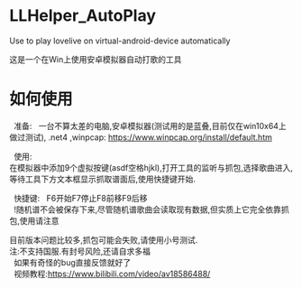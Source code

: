 ﻿# LLHelper_AutoPlay
Use to play lovelive on virtual-android-device automatically  
  
这是一个在Win上使用安卓模拟器自动打歌的工具  
  
# 如何使用  
 
准备:  
一台不算太差的电脑,安卓模拟器(测试用的是蓝叠,目前仅在win10x64上做过测试), .net4 ,winpcap: https://www.winpcap.org/install/default.htm  

  
使用:  
在模拟器中添加9个虚拟按键(asdf空格hjkl),打开工具的监听与抓包,选择歌曲进入,等待工具下方文本框显示抓取谱面后,使用快捷键开始.  

  
快捷键:  
F6开始F7停止F8前移F9后移  
  
!随机谱不会被保存下来,尽管随机谱歌曲会读取现有数据,但实质上它完全依靠抓包,使用请注意  
  
目前版本问题比较多,抓包可能会失败,请使用小号测试.  
注:不支持国服.有封号风险,还请自求多福  
  
如果有奇怪的bug直接反馈就好了  
  
视频教程:https://www.bilibili.com/video/av18586488/
